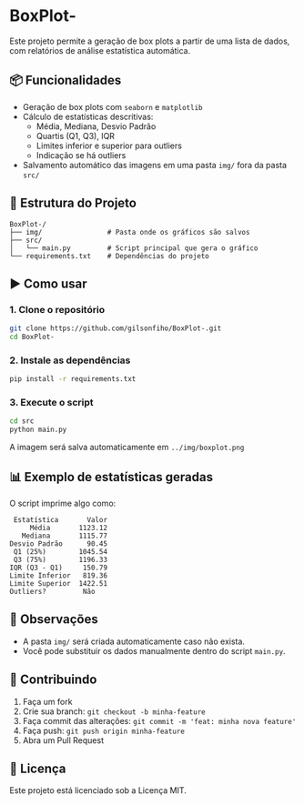 # BoxPlot-

Este projeto permite a geração de box plots a partir de uma lista de dados, com relatórios de análise estatística automática.

## 📦 Funcionalidades

- Geração de box plots com `seaborn` e `matplotlib`
- Cálculo de estatísticas descritivas:
  - Média, Mediana, Desvio Padrão
  - Quartis (Q1, Q3), IQR
  - Limites inferior e superior para outliers
  - Indicação se há outliers
- Salvamento automático das imagens em uma pasta `img/` fora da pasta `src/`

## 📁 Estrutura do Projeto

```
BoxPlot-/
├── img/                # Pasta onde os gráficos são salvos
├── src/
│   └── main.py         # Script principal que gera o gráfico
└── requirements.txt    # Dependências do projeto
```

## ▶️ Como usar

### 1. Clone o repositório

```bash
git clone https://github.com/gilsonfiho/BoxPlot-.git
cd BoxPlot-
```

### 2. Instale as dependências

```bash
pip install -r requirements.txt
```

### 3. Execute o script

```bash
cd src
python main.py
```

A imagem será salva automaticamente em `../img/boxplot.png`

## 📊 Exemplo de estatísticas geradas

O script imprime algo como:

```
 Estatística       Valor
     Média       1123.12
   Mediana       1115.77
Desvio Padrão      90.45
 Q1 (25%)        1045.54
 Q3 (75%)        1196.33
IQR (Q3 - Q1)     150.79
Limite Inferior   819.36
Limite Superior  1422.51
Outliers?         Não
```

## 📌 Observações

- A pasta `img/` será criada automaticamente caso não exista.
- Você pode substituir os dados manualmente dentro do script `main.py`.

## 🤝 Contribuindo

1. Faça um fork
2. Crie sua branch: `git checkout -b minha-feature`
3. Faça commit das alterações: `git commit -m 'feat: minha nova feature'`
4. Faça push: `git push origin minha-feature`
5. Abra um Pull Request

## 📝 Licença

Este projeto está licenciado sob a Licença MIT.
